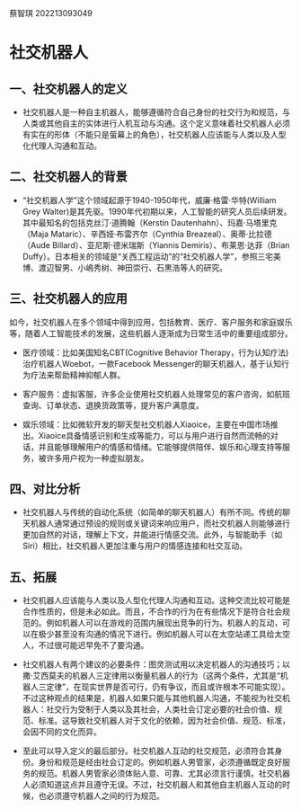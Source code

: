 蔡智琪 202213093049  
# 社交机器人  

## 一、社交机器人的定义  

* 社交机器人是一种自主机器人，能够遵循符合自己身份的社交行为和规范，与人类或其他自主的实体进行人机互动与沟通。这个定义意味着社交机器人必须有实在的形体（不能只是萤幕上的角色），社交机器人应该能与人类以及人型化代理人沟通和互动。 
## 二、社交机器人的背景

* “社交机器人学”这个领域起源于1940-1950年代，威廉·格雷·华特(William Grey Walter)是其先驱。1990年代初期以来，人工智能的研究人员后续研发。其中最知名的包括克丝汀·道腾翰（Kerstin Dautenhahn）、玛嘉·马塔里克（Maja Mataric）、辛西娅·布雷齐尔（Cynthia Breazeal）、奥蒂·比拉德（Aude Billard）、亚尼斯·德米瑞斯（Yiannis Demiris）、布莱恩·达菲（Brian Duffy）。日本相关的领域是“关西工程运动”的“社交机器人学”，参照三宅美博、渡辺智男、小嶋秀树、神田崇行、石黒浩等人的研究。

## 三、社交机器人的应用

 如今，社交机器人在多个领域中得到应用，包括教育、医疗、客户服务和家庭娱乐等，随着人工智能技术的发展，这些机器人逐渐成为日常生活中的重要组成部分。 

 * 医疗领域：比如美国知名CBT(Cognitive Behavior Therapy，行为认知疗法)治疗机器人Woebot，一款Facebook Messenger的聊天机器人，基于认知行为疗法来帮助精神抑郁人群。

 * 客户服务：虚拟客服，许多企业使用社交机器人处理常见的客户咨询，如航班查询、订单状态、退换货政策等，提升客户满意度。

 * 娱乐领域：比如微软开发的聊天型社交机器人Xiaoice，主要在中国市场推出。Xiaoice具备情感识别和生成等能力，可以与用户进行自然而流畅的对话，并且能够理解用户的情感和情绪。它能够提供陪伴、娱乐和心理支持等服务，被许多用户视为一种虚拟朋友。

 ## 四、对比分析

 * 社交机器人与传统的自动化系统（如简单的聊天机器人）有所不同。传统的聊天机器人通常通过预设的规则或关键词来响应用户，而社交机器人则能够进行更加自然的对话，理解上下文，并能进行情感交流。此外，与智能助手（如Siri）相比，社交机器人更加注重与用户的情感连接和社交互动。

 ## 五、拓展
 
 * 社交机器人应该能与人类以及人型化代理人沟通和互动。这种交流比较可能是合作性质的，但是未必如此。而且，不合作的行为在有些情况下是符合社会规范的。例如机器人可以在游戏的范围内展现出竞争的行为。机器人的互动，可以在极少甚至没有沟通的情况下进行。例如机器人可以在太空站递工具给太空人，不过很可能迟早免不了要沟通。

* 社交机器人有两个建议的必要条件：图灵测试用以决定机器人的沟通技巧；以撒·艾西莫夫的机器人三定律用以衡量机器人的行为（这两个条件，尤其是“机器人三定律”，在现实世界是否可行，仍有争议，而且或许根本不可能实现）。不过这种观点的结果是，机器人如果只能与其他机器人沟通，不能视为社交机器人：社交行为受制于人类以及其社会，人类社会订定必要的社会价值、规范、标准。这导致社交机器人对于文化的依赖，因为社会价值、规范、标准，会因不同的文化而异。

* 至此可以导入定义的最后部分。社交机器人互动的社交规范，必须符合其身份。身份和规范是经由社会订定的。例如机器人男管家，必须遵循既定良好服务的规范。机器人男管家必须体贴人意、可靠、尤其必须言行谨慎。社交机器人必须知道这点并且遵守无误。不过，社交机器人和其他自主机器人互动的时候，也必须遵守机器人之间的行为规范。
